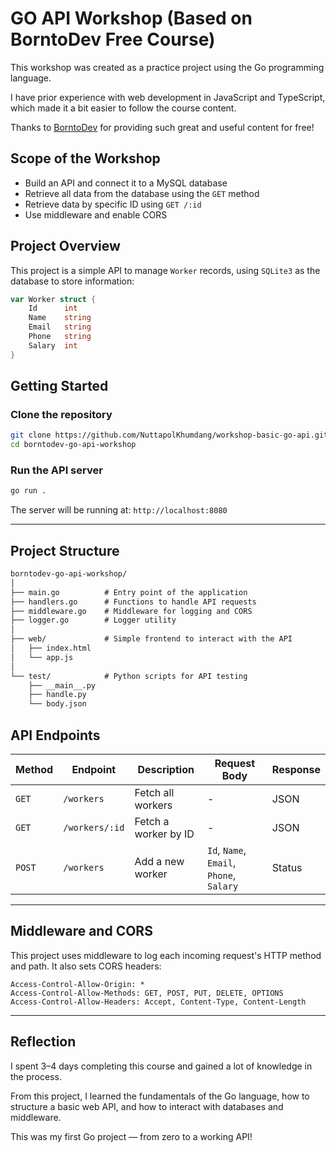 # GO API Workshop (Based on BorntoDev Free Course)

This workshop was created as a practice project using the Go programming language.

I have prior experience with web development in JavaScript and TypeScript, which made it a bit easier to follow the course content.

Thanks to [BorntoDev](https://www.youtube.com/watch?v=fjEB75Xotxc) for providing such great and useful content for free!

## Scope of the Workshop

- Build an API and connect it to a MySQL database
- Retrieve all data from the database using the `GET` method
- Retrieve data by specific ID using `GET /:id`
- Use middleware and enable CORS

## Project Overview

This project is a simple API to manage `Worker` records, using `SQLite3` as the database to store information:

```go
var Worker struct {
    Id      int
    Name    string
    Email   string
    Phone   string
    Salary  int
}
````
## Getting Started

### Clone the repository

```bash
git clone https://github.com/NuttapolKhumdang/workshop-basic-go-api.git
cd borntodev-go-api-workshop
```

### Run the API server

```bash
go run .
```

The server will be running at: `http://localhost:8080`

---

## Project Structure

```txt
borntodev-go-api-workshop/
│
├── main.go          # Entry point of the application
├── handlers.go      # Functions to handle API requests
├── middleware.go    # Middleware for logging and CORS
├── logger.go        # Logger utility
│
├── web/             # Simple frontend to interact with the API
│   ├── index.html
│   └── app.js
│
└── test/            # Python scripts for API testing
    ├── __main__.py
    ├── handle.py
    └── body.json
```

## API Endpoints

| Method | Endpoint       | Description          | Request Body                             | Response |
| ------ | -------------- | -------------------- | ---------------------------------------- | -------- |
| `GET`  | `/workers`     | Fetch all workers    | -                                        | JSON     |
| `GET`  | `/workers/:id` | Fetch a worker by ID | -                                        | JSON     |
| `POST` | `/workers`     | Add a new worker     | `Id`, `Name`, `Email`, `Phone`, `Salary` | Status   |

---

## Middleware and CORS

This project uses middleware to log each incoming request's HTTP method and path. It also sets CORS headers:

```http
Access-Control-Allow-Origin: *
Access-Control-Allow-Methods: GET, POST, PUT, DELETE, OPTIONS
Access-Control-Allow-Headers: Accept, Content-Type, Content-Length
```

---

## Reflection

I spent 3–4 days completing this course and gained a lot of knowledge in the process.

From this project, I learned the fundamentals of the Go language, how to structure a basic web API, and how to interact with databases and middleware.

This was my first Go project — from zero to a working API!
